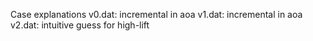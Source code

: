 Case explanations
v0.dat: incremental in aoa
v1.dat: incremental in aoa
v2.dat: intuitive guess for high-lift

